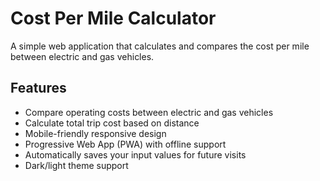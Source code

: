 # Cost Per Mile Calculator

A simple web application that calculates and compares the cost per mile between electric and gas vehicles.

## Features

- Compare operating costs between electric and gas vehicles
- Calculate total trip cost based on distance
- Mobile-friendly responsive design
- Progressive Web App (PWA) with offline support
- Automatically saves your input values for future visits
- Dark/light theme support
